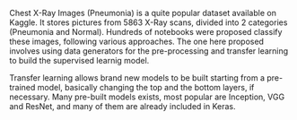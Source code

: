 Chest X-Ray Images (Pneumonia) is a quite popular dataset available on Kaggle. It stores pictures from 5863 X-Ray scans, divided into 2 categories (Pneumonia and Normal). Hundreds of notebooks were proposed classify these images, following various approaches. The one here proposed involves using data generators for the pre-processing and transfer learning to build the supervised learnig model.

Transfer learning allows brand new models to be built starting from a pre-trained model, basically changing the top and the bottom layers, if necessary. Many pre-built models exists, most popular are Inception, VGG and ResNet, and many of them are already included in Keras.